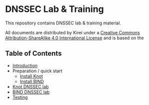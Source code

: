 # DNSSEC Lab & Training

This repository contains DNSSEC lab & training material.

All documents are distributed by Kirei under a [Creative Commons Attribution-ShareAlike 4.0 International License](https://creativecommons.org/licenses/by-sa/4.0/) and is based on the


## Table of Contents

- [Introduction](intro.md)
- Preparation / quick start
	- [Install Knot](KNOT-install.md)
	- [Install BIND](BIND-install.md)
- [Knot DNSSEC lab](KNOT-dnssec.md)
- [BIND DNSSEC lab](BIND-dnssec.md)
- [Testing](testing.md)





